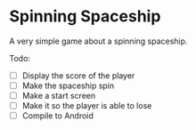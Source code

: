 # Spinning Spaceship
A very simple game about a spinning spaceship.

Todo:
- [ ] Display the score of the player
- [ ] Make the spaceship spin
- [ ] Make a start screen
- [ ] Make it so the player is able to lose
- [ ] Compile to Android
